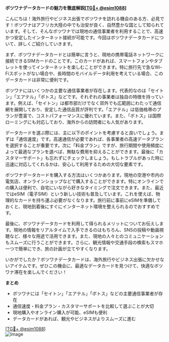 **ボツワナデータカードの魅力を徹底解説[[TG💪+ @esim1088](https://t.me/s/esim1088)]**

こんにちは！海外旅行やビジネス出張でボツワナを訪れる機会のある方、必見です！ボツワナはアフリカ大陸の中でも治安が良く、自然豊かな国として知られています。そして、そんなボツワナでは現地の通信事業者を利用することで、高速かつ安定したインターネット接続が可能です。今回はボツワナデータカードについて、詳しくご紹介していきます。

まず、ボツワナデータカードとは簡単に言うと、現地の携帯電話ネットワークに接続できるSIMカードのことです。このカードがあれば、スマートフォンやタブレットを使ってインターネットを楽しむことができます。特に旅行先で急なWi-Fiスポットがない場合や、長時間のモバイルデータ利用を考えている場合、このデータカードは非常に便利です。

ボツワナにはいくつかの主要な通信事業者が存在します。代表的なのは「セイトン」「エアテル」「ボトス」などです。それぞれの事業者は独自の特徴を持っています。例えば、「セイトン」は都市部だけでなく郊外でも広範囲にわたって通信網を展開しており、安定した通信品質が評判です。「エアテル」は低価格帯のプランが豊富で、コストパフォーマンスに優れています。また、「ボトス」は国際ローミングにも対応しており、海外からの訪問者にも人気があります。

データカードを選ぶ際には、主に以下のポイントを考慮すると良いでしょう。まずは「通信速度」です。高速通信が必要であれば、各事業者の高速データプランを選択することが重要です。次に「料金プラン」ですが、旅行期間や使用頻度によって最適なプランを選べば、無駄な費用を抑えることができます。最後に「カスタマーサポート」も忘れずにチェックしましょう。もしトラブルがあった時に迅速に対応してくれるかは、安心して利用するための大切な要素です。

ボツワナデータカードを購入する方法はいくつかあります。現地の空港や市内の電気店、オンラインショップなどで購入することができます。特にオンラインでの購入は便利で、自宅にいながら好きなタイミングで注文できます。また、最近ではeSIM（電子SIM）という新しい技術も普及しています。これを使えば、物理的なカードを持ち運ぶ必要がなくなります。旅行前に事前にeSIMを準備しておくと、現地到着後にすぐにインターネット環境を整えられるのでおすすめです。

最後に、ボツワナデータカードを利用して得られるメリットについてお伝えします。現地の情報をリアルタイムで入手できるのはもちろん、SNSの投稿や動画視聴など、様々な用途で活用できます。また、現地の人々とのコミュニケーションもスムーズに行うことができます。さらに、観光情報や交通手段の検索もスマホ一つで簡単にでき、旅の計画が立てやすくなります。

いかがでしたか？ボツワナデータカードは、海外旅行やビジネス出張に欠かせないアイテムです。ぜひこの機会に、最適なデータカードを見つけて、快適なボツワナ滞在を楽しんでください！

**まとめ**

- ボツワナには「セイトン」「エアテル」「ボトス」などの主要通信事業者が存在
- 通信速度・料金プラン・カスタマーサポートを比較して選ぶことが大切
- 現地購入やオンライン購入が可能、eSIMも便利
- データカードがあれば、観光やビジネスがよりスムーズに進む

[[TG💪+ @esim1088](https://t.me/s/esim1088)]  
![Image](https://i.postimg.cc/Y0z9fWf4/image.png)